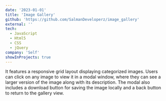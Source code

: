 ```yaml
---
date: '2023-01-01'
title: 'Image Gallery'
github: 'https://github.com/SalmanDeveloperz/image_gallery'
external: ''
tech:
  - JavaScript
  - Html5
  - CSS
  - jQuery
company: 'Self'
showInProjects: true
---
```


It features a responsive grid layout displaying categorized images. Users can click on any image to view it in a modal window, where they can see a larger version of the image along with its description. The modal also includes a download button for saving the image locally and a back button to return to the gallery view.
